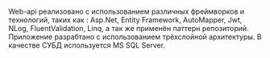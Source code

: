 Web-api реализовано с использованием различных фреймворков и технологий, 
таких как : Asp.Net, Entity Framework, AutoMapper, Jwt, NLog, FluentValidation, Linq, 
а так же применён паттерн репозиторий. Приложение разрабтано с использованием трёхслойной архитектуры.
В качестве СУБД используется MS SQL Server.
